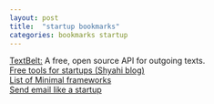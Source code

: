 ```yaml
---
layout: post
title:  "startup bookmarks"
categories: bookmarks startup
---
```

[TextBelt:](http://textbelt.com/) A free, open source API for outgoing texts.  
[Free tools for startups (Shyahi blog)](http://blog.shyahi.com/post/62901878131/putting-everything-together-free-tools-for)  
[List of Minimal frameworks](https://github.com/neiesc/ListOfMinimalistFrameworks)  
[Send email like a startup](https://www.sendwithus.com/resources/guide/)  

